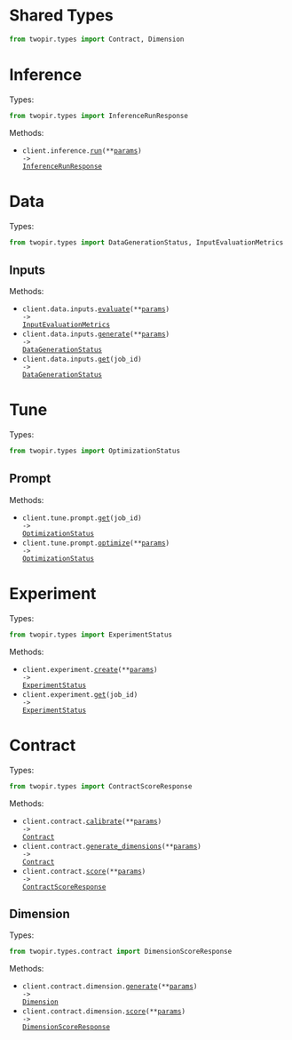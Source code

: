 # Shared Types

```python
from twopir.types import Contract, Dimension
```

# Inference

Types:

```python
from twopir.types import InferenceRunResponse
```

Methods:

- <code title="post /inference/run">client.inference.<a href="./src/twopir/resources/inference.py">run</a>(\*\*<a href="src/twopir/types/inference_run_params.py">params</a>) -> <a href="./src/twopir/types/inference_run_response.py">InferenceRunResponse</a></code>

# Data

Types:

```python
from twopir.types import DataGenerationStatus, InputEvaluationMetrics
```

## Inputs

Methods:

- <code title="post /data/input/evaluate">client.data.inputs.<a href="./src/twopir/resources/data/inputs.py">evaluate</a>(\*\*<a href="src/twopir/types/data/input_evaluate_params.py">params</a>) -> <a href="./src/twopir/types/input_evaluation_metrics.py">InputEvaluationMetrics</a></code>
- <code title="post /data/input/generate">client.data.inputs.<a href="./src/twopir/resources/data/inputs.py">generate</a>(\*\*<a href="src/twopir/types/data/input_generate_params.py">params</a>) -> <a href="./src/twopir/types/data_generation_status.py">DataGenerationStatus</a></code>
- <code title="get /data/input/generate/{job_id}">client.data.inputs.<a href="./src/twopir/resources/data/inputs.py">get</a>(job_id) -> <a href="./src/twopir/types/data_generation_status.py">DataGenerationStatus</a></code>

# Tune

Types:

```python
from twopir.types import OptimizationStatus
```

## Prompt

Methods:

- <code title="get /tune/prompt/{job_id}">client.tune.prompt.<a href="./src/twopir/resources/tune/prompt.py">get</a>(job_id) -> <a href="./src/twopir/types/optimization_status.py">OptimizationStatus</a></code>
- <code title="post /tune/prompt">client.tune.prompt.<a href="./src/twopir/resources/tune/prompt.py">optimize</a>(\*\*<a href="src/twopir/types/tune/prompt_optimize_params.py">params</a>) -> <a href="./src/twopir/types/optimization_status.py">OptimizationStatus</a></code>

# Experiment

Types:

```python
from twopir.types import ExperimentStatus
```

Methods:

- <code title="post /experiments">client.experiment.<a href="./src/twopir/resources/experiment.py">create</a>(\*\*<a href="src/twopir/types/experiment_create_params.py">params</a>) -> <a href="./src/twopir/types/experiment_status.py">ExperimentStatus</a></code>
- <code title="get /experiments/{job_id}">client.experiment.<a href="./src/twopir/resources/experiment.py">get</a>(job_id) -> <a href="./src/twopir/types/experiment_status.py">ExperimentStatus</a></code>

# Contract

Types:

```python
from twopir.types import ContractScoreResponse
```

Methods:

- <code title="post /contracts/calibrate">client.contract.<a href="./src/twopir/resources/contract/contract.py">calibrate</a>(\*\*<a href="src/twopir/types/contract_calibrate_params.py">params</a>) -> <a href="./src/twopir/types/shared/contract.py">Contract</a></code>
- <code title="post /contracts/generate_dimensions">client.contract.<a href="./src/twopir/resources/contract/contract.py">generate_dimensions</a>(\*\*<a href="src/twopir/types/contract_generate_dimensions_params.py">params</a>) -> <a href="./src/twopir/types/shared/contract.py">Contract</a></code>
- <code title="post /contracts/score">client.contract.<a href="./src/twopir/resources/contract/contract.py">score</a>(\*\*<a href="src/twopir/types/contract_score_params.py">params</a>) -> <a href="./src/twopir/types/contract_score_response.py">ContractScoreResponse</a></code>

## Dimension

Types:

```python
from twopir.types.contract import DimensionScoreResponse
```

Methods:

- <code title="post /contracts/dimensions/generate">client.contract.dimension.<a href="./src/twopir/resources/contract/dimension.py">generate</a>(\*\*<a href="src/twopir/types/contract/dimension_generate_params.py">params</a>) -> <a href="./src/twopir/types/shared/dimension.py">Dimension</a></code>
- <code title="post /contracts/dimensions/score">client.contract.dimension.<a href="./src/twopir/resources/contract/dimension.py">score</a>(\*\*<a href="src/twopir/types/contract/dimension_score_params.py">params</a>) -> <a href="./src/twopir/types/contract/dimension_score_response.py">DimensionScoreResponse</a></code>
